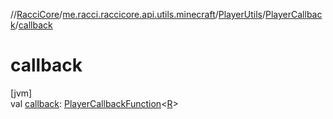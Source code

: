 //[RacciCore](../../../../index.md)/[me.racci.raccicore.api.utils.minecraft](../../index.md)/[PlayerUtils](../index.md)/[PlayerCallback](index.md)/[callback](callback.md)

# callback

[jvm]\
val [callback](callback.md): [PlayerCallbackFunction](../../index.md#38361665%2FClasslikes%2F-1216412040)&lt;[R](index.md)&gt;
